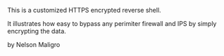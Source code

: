 This is a customized HTTPS encrypted reverse shell.

It illustrates how easy to bypass any perimiter firewall and IPS
by simply encrypting the data.

by Nelson Maligro

